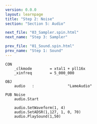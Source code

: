 ```yaml
---
version: 0.0.0
layout: learnpage
title: "Step 2: Noise"
section: "Section 5: Audio"

next_file: "03_Sampler.spin.html"
next_name: "Step 3: Sampler"

prev_file: "01_Sound.spin.html"
prev_name: "Step 1: Sound"
---
```


    CON
        _clkmode        = xtal1 + pll16x
        _xinfreq        = 5_000_000

    OBJ
        audio   :               "LameAudio"

    PUB Noise
        audio.Start

        audio.SetWaveform(1, 4)
        audio.SetADSR(1,127, 1, 0, 70)
        audio.PlaySound(1,50)
